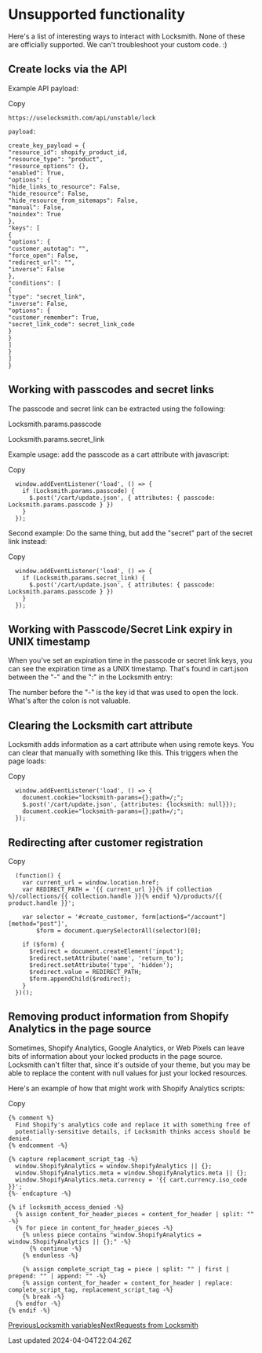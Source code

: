 # Unsupported functionality

Here's a list of interesting ways to interact with Locksmith. None of these are officially supported. We can't troubleshoot your custom code. :)

## Create locks via the API

Example API payload:

Copy

    https://uselocksmith.com/api/unstable/lock
    
    payload:
    
    create_key_payload = {
    "resource_id": shopify_product_id,
    "resource_type": "product",
    "resource_options": {},
    "enabled": True,
    "options": {
    "hide_links_to_resource": False,
    "hide_resource": False,
    "hide_resource_from_sitemaps": False,
    "manual": False,
    "noindex": True
    },
    "keys": [
    {
    "options": {
    "customer_autotag": "",
    "force_open": False,
    "redirect_url": "",
    "inverse": False
    },
    "conditions": [
    {
    "type": "secret_link",
    "inverse": False,
    "options": {
    "customer_remember": True,
    "secret_link_code": secret_link_code
    }
    }
    ]
    }
    ]
    }

## Working with passcodes and secret links

The passcode and secret link can be extracted using the following:

Locksmith.params.passcode

Locksmith.params.secret\_link

Example usage: add the passcode as a cart attribute with javascript:

Copy

    
      window.addEventListener('load', () => {
        if (Locksmith.params.passcode) {
          $.post('/cart/update.json', { attributes: { passcode: Locksmith.params.passcode } })
        }
      });
    

Second example: Do the same thing, but add the "secret" part of the secret link instead:

Copy

    
      window.addEventListener('load', () => {
        if (Locksmith.params.secret_link) {
          $.post('/cart/update.json', { attributes: { passcode: Locksmith.params.passcode } })
        }
      });
    

## Working with Passcode/Secret Link expiry in UNIX timestamp

When you've set an expiration time in the passcode or secret link keys, you can see the expiration time as a UNIX timestamp. That's found in cart.json between the "-" and the ":" in the Locksmith entry:

The number before the "-" is the key id that was used to open the lock. What's after the colon is not valuable.

## Clearing the Locksmith cart attribute

Locksmith adds information as a cart attribute when using remote keys. You can clear that manually with something like this. This triggers when the page loads:

Copy

    
      window.addEventListener('load', () => {
        document.cookie="locksmith-params={};path=/;";
        $.post('/cart/update.json', {attributes: {locksmith: null}});
        document.cookie="locksmith-params={};path=/;";
      });
    

## 

## Redirecting after customer registration

Copy

    
      (function() {
        var current_url = window.location.href;
        var REDIRECT_PATH = '{{ current_url }}{% if collection %}/collections/{{ collection.handle }}{% endif %}/products/{{ product.handle }}';
    
        var selector = '#create_customer, form[action$="/account"][method="post"]',
            $form = document.querySelectorAll(selector)[0];
    
        if ($form) {
          $redirect = document.createElement('input');
          $redirect.setAttribute('name', 'return_to');
          $redirect.setAttribute('type', 'hidden');
          $redirect.value = REDIRECT_PATH;
          $form.appendChild($redirect);
        }
      })();
    

## Removing product information from Shopify Analytics in the page source

Sometimes, Shopify Analytics, Google Analytics, or Web Pixels can leave bits of information about your locked products in the page source. Locksmith can't filter that, since it's outside of your theme, but you may be able to replace the content with null values for just your locked resources.

Here's an example of how that might work with Shopify Analytics scripts:

Copy

    {% comment %}
      Find Shopify's analytics code and replace it with something free of
      potentially-sensitive details, if Locksmith thinks access should be denied.
    {% endcomment -%}
    ​
    {% capture replacement_script_tag -%}
      window.ShopifyAnalytics = window.ShopifyAnalytics || {};
      window.ShopifyAnalytics.meta = window.ShopifyAnalytics.meta || {};
      window.ShopifyAnalytics.meta.currency = '{{ cart.currency.iso_code }}';
    {%- endcapture -%}
    ​
    {% if locksmith_access_denied -%}
      {% assign content_for_header_pieces = content_for_header | split: "" -%}
      {% for piece in content_for_header_pieces -%}
        {% unless piece contains "window.ShopifyAnalytics = window.ShopifyAnalytics || {};" -%}
          {% continue -%}
        {% endunless -%}
    ​
        {% assign complete_script_tag = piece | split: "" | first | prepend: "" | append: "" -%}
        {% assign content_for_header = content_for_header | replace: complete_script_tag, replacement_script_tag -%}
        {% break -%}
      {% endfor -%}
    {% endif -%}

[PreviousLocksmith variables](/developer-tools/locksmith-variables)[NextRequests from Locksmith](/developer-tools/requests-from-locksmith)

Last updated 2024-04-04T22:04:26Z